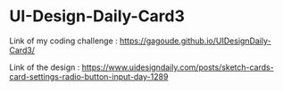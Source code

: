 # UI-Design-Daily-Card3

Link of my coding challenge : https://gagoude.github.io/UIDesignDaily-Card3/

Link of the design : https://www.uidesigndaily.com/posts/sketch-cards-card-settings-radio-button-input-day-1289
